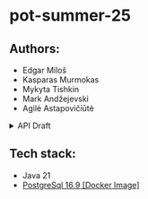 # pot-summer-25
## Authors:
- Edgar Miloš
- Kasparas Murmokas
- Mykyta Tishkin
- Mark Andžejevski
- Agilė Astapovičiūtė  

<details><summary> API Draft</summary>

# Admin Portal API List

## Authentication
```cs
POST   /auth/login          # Admin login
POST   /auth/logout         # Admin logout
POST   /auth/refresh        # Refresh JWT token
```

## Company Management
```cs
GET    /companies                    # Get all companies / Search by name, country code, status, etc.
POST   /companies                    # Create new company profile
GET    /companies/{id}               # View company details
PUT    /companies/{id}               # Update company profile
DELETE /companies/{id}               # Deactivate company, here can be PATCH instead of DELETE
GET    /companies/{id}/users         # View users for a specific company
```

## User Management
```cs
GET    /users                        # Get all users / Search by name, email, etc.
POST   /users                        # Create new user (company-level or consumer-level)
GET    /users/{id}                   # View user details
PUT    /users/{id}                   # Update user profile
DELETE /users/{id}                   # Deactivate user, here can be PATCH instead of DELETE
GET    /users/{id}/roles             # View user roles
PUT    /users/{id}/roles             # Update user roles/functions
```

## Insurance Package Management 
```cs
GET    /packages                     # Get all packages / Search packages by name, dates, status, etc.
POST   /packages                     # Create new insurance package
GET    /packages/{id}                # View package details
PUT    /packages/{id}                # Update package (if not active)
DELETE /packages/{id}                # Deactivate package, here can be PATCH instead of DELETE
GET    /companies/{id}/packages      # View packages for a specific company
```

## Claims Management
```cs
GET    /claims                       # Get all claims / Search claims by claim number, user, company, etc.
GET    /claims/{id}                  # View claim details
PUT    /claims/{id}/approve          # Approve claim
PUT    /claims/{id}/deny             # Deny claim
PUT    /claims/{id}                  # Update claim information
GET    /users/{id}/claims            # View claims for a specific user
GET    /companies/{id}/claims        # View claims for a specific company
```

## Benefit Package Management
```cs
GET    /benefits                     # Get all benefits / Search benefit packages
POST   /benefits                     # Create benefit package
GET    /benefits/{id}                # View benefit package details
PUT    /benefits/{id}                # Update benefit package
DELETE /benefits/{id}                # Delete benefit package, here can be PATCH instead of DELETE
GET    /packages/{id}/benefits       # View benefits for a specific package
```

## Enrollment Management
```cs
GET    /enrollments                  # Get all enrollments / Search enrollments (admin can view all)
GET    /enrollments/{id}             # View enrollment details
GET    /users/{id}/enrollments       # View enrollments for a specific user
GET    /companies/{id}/enrollments   # View enrollments for a specific company
```
</details>

## Tech stack:
- Java 21
- [PostgreSql 16.9 [Docker Image]](https://hub.docker.com/_/postgres)